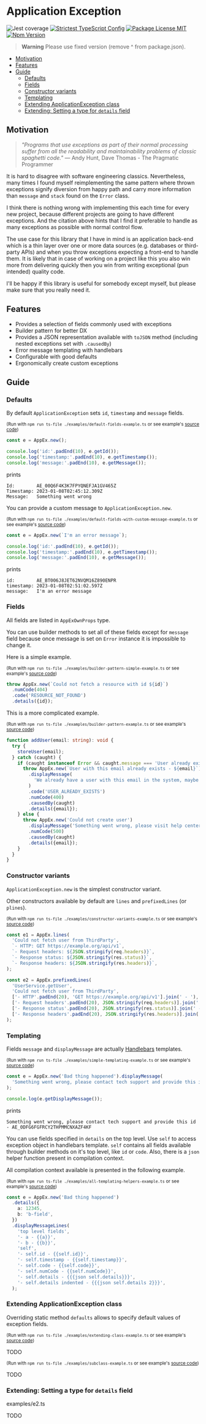 # Application Exception

![Jest coverage](https://raw.githubusercontent.com/dany-fedorov/application-exception/main/badges/coverage-jest%20coverage.svg)
[![Strictest TypeScript Config](https://badgen.net/badge/typescript/strictest "Strictest TypeScript Config")](https://www.npmjs.com/package/@tsconfig/strictest)
[![Package License MIT](https://img.shields.io/npm/l/pojo-constructor.svg)](https://www.npmjs.org/package/application-exception)
[![Npm Version](https://img.shields.io/npm/v/application-exception.svg)](https://www.npmjs.org/package/application-exception)

> **Warning**
> Please use fixed version (remove ^ from package.json).

<!-- TOC -->

* [Motivation](#motivation)
* [Features](#features)
* [Guide](#guide)
    * [Defaults](#defaults)
    * [Fields](#fields)
    * [Constructor variants](#constructor-variants)
    * [Templating](#templating)
    * [Extending ApplicationException class](#extending-applicationexception-class)
    * [Extending: Setting a type for `details` field](#extending--setting-a-type-for-details-field)

<!-- TOC -->

## Motivation

> *"Programs that use exceptions as part of their normal processing suffer from all the readability and
> maintainability problems of classic spaghetti code."*
> — Andy Hunt, Dave Thomas - The Pragmatic Programmer

It is hard to disagree with software engineering classics. Nevertheless, many times I found myself reimplementing the
same pattern where
thrown exceptions signify diversion from happy path and carry more information than `message` and `stack` found on
the `Error` class.

I think there is nothing wrong with implementing this each time for every new project, because
different projects are going to have different exceptions. And the citation above hints that I find it preferable to
handle as many exceptions as possible with normal control flow.

The use case for this library that I have in mind is an application back-end which is a thin layer over one or more data
sources (e.g. databases or third-party APIs) and when you throw exceptions expecting a front-end to handle them. It is
likely that in case of working on a project like this you also win more from delivering quickly then you win from
writing exceptional (pun intended) quality code.

I'll be happy if this library is useful for somebody except myself, but please make sure that you really need it.

## Features

- Provides a selection of fields commonly used with exceptions
- Builder pattern for better DX
- Provides a JSON representation available with `toJSON` method (including nested exceptions set with `.causedBy`)
- Error message templating with handlebars
- Configurable with good defaults
- Ergonomically create custom exceptions

## Guide

### Defaults

By default `ApplicationException` sets `id`, `timestamp` and `message` fields.

<sub>(Run
with `npm run ts-file ./examples/default-fields-example.ts` or see
example's [source code](./examples/default-fields-example.ts))</sub>

```typescript
const e = AppEx.new();

console.log('id:'.padEnd(10), e.getId());
console.log('timestamp:'.padEnd(10), e.getTimestamp());
console.log('message:'.padEnd(10), e.getMessage());
```

prints

```text
Id:        AE_00Q6F4K3K7FPYQNEFJA1GV465Z
Timestamp: 2023-01-08T02:45:12.309Z
Message:   Something went wrong
```

You can provide a custom message to `ApplicationException.new`.

<sub>(Run
with `npm run ts-file ./examples/default-fields-with-custom-message-example.ts` or see
example's [source code](./examples/default-fields-with-custom-message-example.ts))</sub>

```typescript
const e = AppEx.new(`I'm an error message`);

console.log('id:'.padEnd(10), e.getId());
console.log('timestamp:'.padEnd(10), e.getTimestamp());
console.log('message:'.padEnd(10), e.getMessage());
```

prints

```text
id:        AE_BT006J8JET62NVQM16Z890ENPR
timestamp: 2023-01-08T02:51:02.597Z
message:   I'm an error message
```

### Fields

All fields are listed in `AppExOwnProps` type.<br>

You can use builder methods to set all of these fields except for `message` field because once message is set on `Error`
instance it is impossible to change it.

Here is a simple example.

<sub>(Run with `npm run ts-file ./examples/builder-pattern-simple-example.ts` or see
example's [source code](./examples/builder-pattern-simple-example.ts))</sub>

```typescript
throw AppEx.new(`Could not fetch a resource with id ${id}`)
  .numCode(404)
  .code('RESOURCE_NOT_FOUND')
  .details({id});
```

This is a more complicated example.

<sub>(Run
with `npm run ts-file ./examples/builder-pattern-example.ts` or see
example's [source code](./examples/builder-pattern-example.ts))</sub>

```typescript
function addUser(email: string): void {
  try {
    storeUser(email);
  } catch (caught) {
    if (caught instanceof Error && caught.message === 'User already exists') {
      throw AppEx.new(`User with this email already exists - ${email}`)
        .displayMessage(
          'We already have a user with this email in the system, maybe you signed up earlier?',
        )
        .code('USER_ALREADY_EXISTS')
        .numCode(400)
        .causedBy(caught)
        .details({email});
    } else {
      throw AppEx.new('Could not create user')
        .displayMessage('Something went wrong, please visit help center')
        .numCode(500)
        .causedBy(caught)
        .details({email});
    }
  }
}
```

### Constructor variants

`ApplicationException.new` is the simplest constructor variant.

Other constructors available by default are `lines` and `prefixedLines` (or `plines`).

<sub>(Run
with `npm run ts-file ./examples/constructor-variants-example.ts` or see
example's [source code](./examples/constructor-variants-example.ts))</sub>

```typescript
const e1 = AppEx.lines(
  'Could not fetch user from ThirdParty',
  `- HTTP: GET https://example.org/api/v1`,
  `- Request headers: ${JSON.stringify(req.headers)}`,
  `- Response status: ${JSON.stringify(res.status)}`,
  `- Response headers: ${JSON.stringify(res.headers)}`,
);

const e2 = AppEx.prefixedLines(
  'UserService.getUser',
  'Could not fetch user from ThirdParty',
  ['- HTTP'.padEnd(20), 'GET https://example.org/api/v1'].join(' - '),
  ['- Request headers'.padEnd(20), JSON.stringify(req.headers)].join(' - '),
  ['- Response status'.padEnd(20), JSON.stringify(res.status)].join(' - '),
  ['- Response headers'.padEnd(20), JSON.stringify(res.headers)].join(' - '),
);
```

### Templating

Fields `message` and `displayMessage` are actually [Handlebars](https://handlebarsjs.com/) templates.

<sub>(Run
with `npm run ts-file ./examples/simple-templating-example.ts` or see
example's [source code](./examples/simple-templating-example.ts))</sub>

```typescript
const e = AppEx.new('Bad thing happened').displayMessage(
  'Something went wrong, please contact tech support and provide this id - {{self.id}}',
);

console.log(e.getDisplayMessage());
```

prints

```text
Something went wrong, please contact tech support and provide this id - AE_0DFG6FGFRCY2THPMMCNXAZF4KF
```

You can use fields specified in `details` on the top level. Use `self` to access exception object in handlebars
template. `self` contains all fields available through builder methods on it's top level, like `id` or `code`.
Also, there is a `json` helper function present in compilation context.

All compilation context available is presented in the following example.

<sub>(Run
with `npm run ts-file ./examples/all-templating-helpers-example.ts` or see
example's [source code](./examples/all-templating-helpers-example.ts))</sub>

```typescript
const e = AppEx.new('Bad thing happened')
  .details({
    a: 12345,
    b: 'b-field',
  })
  .displayMessageLines(
    'top level fields',
    '- a - {{a}}',
    '- b - {{b}}',
    'self',
    '- self.id - {{self.id}}',
    '- self.timestamp - {{self.timestamp}}',
    '- self.code - {{self.code}}',
    '- self.numCode - {{self.numCode}}',
    '- self.details - {{{json self.details}}}',
    '- self.details indented - {{{json self.details 2}}}',
  );
```

### Extending ApplicationException class

Overriding static method `defaults` allows to specify default values of exception fields.

<sub>(Run with `npm run ts-file ./examples/extending-class-example.ts` or see
example's [source code](./examples/extending-class-example.ts))</sub>

TODO

<sub>(Run
with `npm run ts-file ./examples/subclass-example.ts` or see
example's [source code](./examples/subclass-example.ts))</sub>

TODO

### Extending: Setting a type for `details` field

examples/e2.ts

TODO
